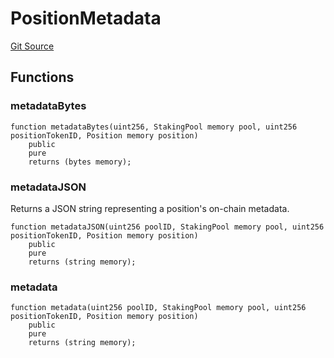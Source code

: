 # PositionMetadata
[Git Source](https://github.com/G7DAO/protocol/blob/fccfcc8a0536e9213636bc700d12b3bd8562130f/contracts/staking/PositionMetadata.sol)


## Functions
### metadataBytes


```solidity
function metadataBytes(uint256, StakingPool memory pool, uint256 positionTokenID, Position memory position)
    public
    pure
    returns (bytes memory);
```

### metadataJSON

Returns a JSON string representing a position's on-chain metadata.


```solidity
function metadataJSON(uint256 poolID, StakingPool memory pool, uint256 positionTokenID, Position memory position)
    public
    pure
    returns (string memory);
```

### metadata


```solidity
function metadata(uint256 poolID, StakingPool memory pool, uint256 positionTokenID, Position memory position)
    public
    pure
    returns (string memory);
```

